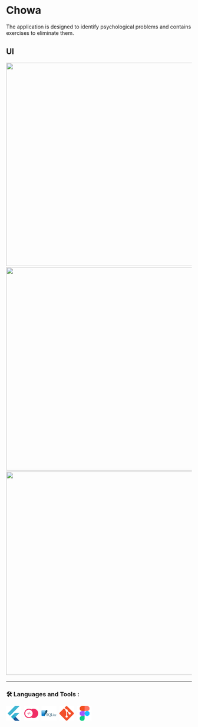 

# Chowa

The application is designed to identify psychological problems and contains exercises to eliminate them.

## UI
  <div align="center">  <img src="https://i.imgur.com/f6h90XB.png" width="1000" height="550"/> 
 <img src="https://i.imgur.com/Jd1LP2W.png" width="1000" height="550"/>
  <img src="https://i.imgur.com/nVJL0MO.png" width="1000" height="550"/>
 </div>
 
--- 
### :hammer_and_wrench: Languages and Tools :

 <div> 
 <img src="https://github.com/devicons/devicon/blob/master/icons/flutter/flutter-original.svg" title="Flutter" alt="Flutter" width="40" height="40"/>&nbsp;
 <img src="https://github.com/devicons/devicon/blob/master/icons/appwrite/appwrite-original.svg" title="Appwrite" alt="Appwrite" width="40" height="40"/>&nbsp;  
 <img src="https://github.com/devicons/devicon/blob/master/icons/sqlite/sqlite-original-wordmark.svg" title="SQLite" alt="SQLite" width="40" height="40"/>&nbsp;
  <img src="https://github.com/devicons/devicon/blob/master/icons/git/git-original.svg" title="Git" alt="Git" width="40" height="40"/>&nbsp;    
 <img src="https://github.com/devicons/devicon/blob/master/icons/figma/figma-original.svg" title="Figma" alt="Figma" width="40" height="40"/> 
 </div>
